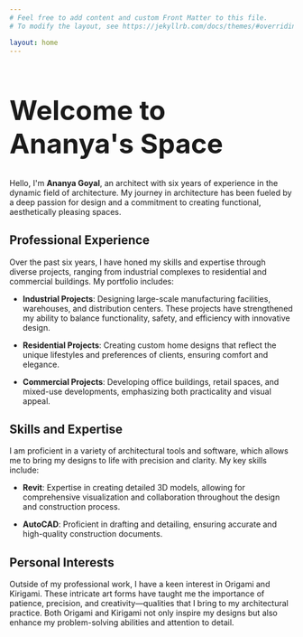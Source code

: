 ```yaml
---
# Feel free to add content and custom Front Matter to this file.
# To modify the layout, see https://jekyllrb.com/docs/themes/#overriding-theme-defaults

layout: home
---
```


<h1 style="font-size: 3rem">Welcome to Ananya's Space</h1>

Hello, I'm **Ananya Goyal**, an architect with six years of experience in the dynamic field of architecture. My journey in architecture has been fueled by a deep passion for design and a commitment to creating functional, aesthetically pleasing spaces. 

## Professional Experience

Over the past six years, I have honed my skills and expertise through diverse projects, ranging from industrial complexes to residential and commercial buildings. My portfolio includes:

- **Industrial Projects**: Designing large-scale manufacturing facilities, warehouses, and distribution centers. These projects have strengthened my ability to balance functionality, safety, and efficiency with innovative design.
  
- **Residential Projects**: Creating custom home designs that reflect the unique lifestyles and preferences of clients, ensuring comfort and elegance.
  
- **Commercial Projects**: Developing office buildings, retail spaces, and mixed-use developments, emphasizing both practicality and visual appeal.

## Skills and Expertise

I am proficient in a variety of architectural tools and software, which allows me to bring my designs to life with precision and clarity. My key skills include:

- **Revit**: Expertise in creating detailed 3D models, allowing for comprehensive visualization and collaboration throughout the design and construction process.
  
- **AutoCAD**: Proficient in drafting and detailing, ensuring accurate and high-quality construction documents.

## Personal Interests

Outside of my professional work, I have a keen interest in Origami and Kirigami. These intricate art forms have taught me the importance of patience, precision, and creativity—qualities that I bring to my architectural practice. Both Origami and Kirigami not only inspire my designs but also enhance my problem-solving abilities and attention to detail.
